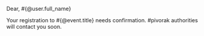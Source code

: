 Dear, #{@user.full_name}

Your registration to #{@event.title} needs confirmation.
\#pivorak authorities will contact you soon.
